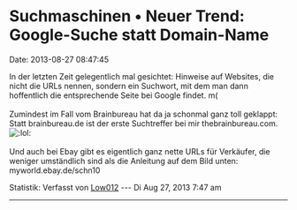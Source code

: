 Suchmaschinen • Neuer Trend: Google-Suche statt Domain-Name
===========================================================

Date: 2013-08-27 08:47:45

In der letzten Zeit gelegentlich mal gesichtet: Hinweise auf Websites,
die nicht die URLs nennen, sondern ein Suchwort, mit dem man dann
hoffentlich die entsprechende Seite bei Google findet. m(\
\
Zumindest im Fall vom Brainbureau hat da ja schonmal ganz toll geklappt:
Statt brainbureau.de ist der erste Suchtreffer bei mir
thebrainbureau.com.
![:lol:](http://forum.yacy-websuche.de/images/smilies/icon_lol.gif "Laughing")\
\
Und auch bei Ebay gibt es eigentlich ganz nette URLs für Verkäufer, die
weniger umständlich sind als die Anleitung auf dem Bild unten:
myworld.ebay.de/schn10

Statistik: Verfasst von
[Low012](http://forum.yacy-websuche.de/memberlist.php?mode=viewprofile&u=62)
--- Di Aug 27, 2013 7:47 am

------------------------------------------------------------------------
